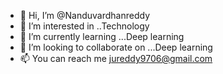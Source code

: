 - 👋 Hi, I’m @Nanduvardhanreddy
- 👀 I’m interested in ..Technology
- 🌱 I’m currently learning ...Deep learning
- 💞️ I’m looking to collaborate on ...Deep learning
- 📫 You can reach me jureddy9706@gmail.com

<!---
jureddy9706/jureddy9706 is a ✨ special ✨ repository because its `README.md` (this file) appears on your GitHub profile.
You can click the Preview link to take a look at your changes.
--->
